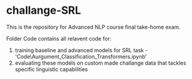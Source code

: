 # challange-SRL
This is the repository for Advanced NLP course final take-home exam.

Folder Code contains all relavent code for:
1) training baseline and advanced models for SRL task - 'Code\Aurgument_Classification_Transformers.ipynb'
2) evaluating these models on custom made challange data that tackles specific linguistic capabilities
